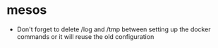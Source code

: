 # mesos

* Don't forget to delete /log and /tmp between setting up the docker commands or it will reuse the old configuration
